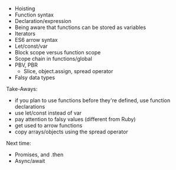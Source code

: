 
- Hoisting
- Function syntax
- Declaration/expression
- Being aware that functions can be stored as variables
- Iterators
- ES6 arrow syntax
- Let/const/var
- Block scope versus function scope
- Scope chain in functions/global
- PBV, PBR
    - Slice, object.assign, spread operator
- Falsy data types

Take-Aways: 
- if you plan to use functions before they're defined, use function declarations
- use let/const instead of var 
- pay attention to falsy values (different from Ruby)
- get used to arrow functions 
- copy arrays/objects using the spread operator

Next time: 
- Promises, and .then
- Async/await
